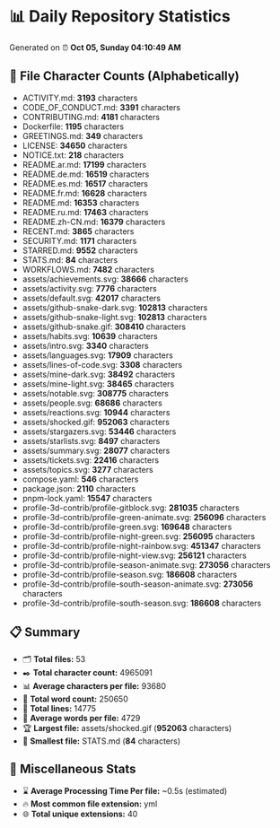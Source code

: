 # 📊 Daily Repository Statistics
Generated on ⏰ **Oct 05, Sunday 04:10:49 AM**

## 📂 File Character Counts (Alphabetically)
- ACTIVITY.md: **3193** characters
- CODE_OF_CONDUCT.md: **3391** characters
- CONTRIBUTING.md: **4181** characters
- Dockerfile: **1195** characters
- GREETINGS.md: **349** characters
- LICENSE: **34650** characters
- NOTICE.txt: **218** characters
- README.ar.md: **17199** characters
- README.de.md: **16519** characters
- README.es.md: **16517** characters
- README.fr.md: **16628** characters
- README.md: **16353** characters
- README.ru.md: **17463** characters
- README.zh-CN.md: **16379** characters
- RECENT.md: **3865** characters
- SECURITY.md: **1171** characters
- STARRED.md: **9552** characters
- STATS.md: **84** characters
- WORKFLOWS.md: **7482** characters
- assets/achievements.svg: **38666** characters
- assets/activity.svg: **7776** characters
- assets/default.svg: **42017** characters
- assets/github-snake-dark.svg: **102813** characters
- assets/github-snake-light.svg: **102813** characters
- assets/github-snake.gif: **308410** characters
- assets/habits.svg: **10639** characters
- assets/intro.svg: **3340** characters
- assets/languages.svg: **17909** characters
- assets/lines-of-code.svg: **3308** characters
- assets/mine-dark.svg: **38492** characters
- assets/mine-light.svg: **38465** characters
- assets/notable.svg: **308775** characters
- assets/people.svg: **68686** characters
- assets/reactions.svg: **10944** characters
- assets/shocked.gif: **952063** characters
- assets/stargazers.svg: **53446** characters
- assets/starlists.svg: **8497** characters
- assets/summary.svg: **28077** characters
- assets/tickets.svg: **22416** characters
- assets/topics.svg: **3277** characters
- compose.yaml: **546** characters
- package.json: **2110** characters
- pnpm-lock.yaml: **15547** characters
- profile-3d-contrib/profile-gitblock.svg: **281035** characters
- profile-3d-contrib/profile-green-animate.svg: **256096** characters
- profile-3d-contrib/profile-green.svg: **169648** characters
- profile-3d-contrib/profile-night-green.svg: **256095** characters
- profile-3d-contrib/profile-night-rainbow.svg: **451347** characters
- profile-3d-contrib/profile-night-view.svg: **256121** characters
- profile-3d-contrib/profile-season-animate.svg: **273056** characters
- profile-3d-contrib/profile-season.svg: **186608** characters
- profile-3d-contrib/profile-south-season-animate.svg: **273056** characters
- profile-3d-contrib/profile-south-season.svg: **186608** characters

## 📋 Summary
- 🗂️ **Total files:** 53
- ✒️ **Total character count:** 4965091
- 📊 **Average characters per file:** 93680
- 📝 **Total word count:** 250650
- 🧾 **Total lines:** 14775
- 📐 **Average words per file:** 4729
- 🏆 **Largest file:** assets/shocked.gif (**952063** characters)
- 🥉 **Smallest file:** STATS.md (**84** characters)

## 🌟 Miscellaneous Stats
- ⌛ **Average Processing Time Per file:** ~0.5s (estimated)
- 🔥 **Most common file extension:** yml
- 🌐 **Total unique extensions:** 40
